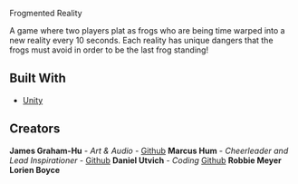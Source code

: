 Frogmented Reality

A game where two players plat as frogs who are being time warped into a new reality every 10 seconds. Each reality
has unique dangers that the frogs must avoid in order to be the last frog standing!

## Built With

* [Unity](https://unity3d.com/)

## Creators

**James Graham-Hu** - *Art & Audio* - [Github](https://github.com/johnnybib)
**Marcus Hum** - *Cheerleader and Lead Inspirationer* - [Github](https://github.com/mlhum)
**Daniel Utvich** - *Coding* [Github](https://github.com/Daniel-U12)
**Robbie Meyer**
**Lorien Boyce**


